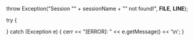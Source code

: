 
	
throw Exception("Session \"" + sessionName + "\" not found!", __FILE__, __LINE__);

try {

}
catch (Exception e)
{
  cerr << "[ERROR]: " << e.getMessage() << '\n';
}
